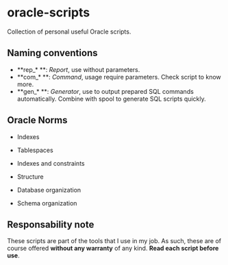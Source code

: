 # oracle-scripts

Collection of personal useful Oracle scripts.

## Naming conventions

* **rep_\* **: *Report*, use without parameters.
* **com_\* **: *Command*, usage require parameters. Check script to know more.
* **gen_\* **: *Generator*, use to output prepared SQL commands automatically. Combine with spool to generate SQL scripts quickly.

## Oracle Norms

* Indexes

* Tablespaces

* Indexes and constraints

* Structure

* Database organization

* Schema organization

## Responsability note
These scripts are part of the tools that I use in my job. As such, these are of course offered **without any warranty** of any kind. 
**Read each script before use**. 
